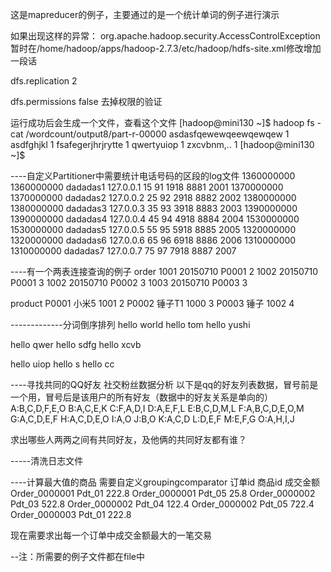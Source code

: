 这是mapreducer的例子，主要通过的是一个统计单词的例子进行演示

如果出现这样的异常：
org.apache.hadoop.security.AccessControlException
暂时在/home/hadoop/apps/hadoop-2.7.3/etc/hadoop/hdfs-site.xml修改增加一段话

<property>
<name>dfs.replication</name>
<value>2</value>

<name>dfs.permissions</name>
    <value>false</value>
    <description>
     去掉权限的验证
    </description>

</property>


运行成功后会生成一个文件，查看这个文件
[hadoop@mini130 ~]$ hadoop fs -cat /wordcount/output8/part-r-00000
asdasfqewewqeewqewqew	1
asdfghjkl	1
fsafegerjhrjrytte	1
qwertyuiop	1
zxcvbnm,..	1
[hadoop@mini130 ~]$




----自定义Partitioner中需要统计电话号码的区段的log文件
1360000000	1360000000	dadadas1	127.0.0.1	15	91	1918	8881	2001
1370000000	1370000000	dadadas2	127.0.0.2	25	92	2918	8882	2002
1380000000	1380000000	dadadas3	127.0.0.3	35	93	3918	8883	2003
1390000000	1390000000	dadadas4	127.0.0.4	45	94	4918	8884	2004
1530000000	1530000000	dadadas5	127.0.0.5	55	95	5918	8885	2005
1320000000	1320000000	dadadas6	127.0.0.6	65	96	6918	8886	2006
1310000000	1310000000	dadadas7	127.0.0.7	75	97	7918	8887	2007






----有一个两表连接查询的例子
order
1001	20150710	P0001	2
1002	20150710	P0001	3
1002	20150710	P0002	3
1003	20150710	P0003	3

product
P0001	小米5	1001	2
P0002	锤子T1	1000	3
P0003	锤子	1002	4


-------------分词倒序排列
hello world
hello tom
hello yushi


hello qwer
hello sdfg
hello xcvb


hello uiop
hello s
hello cc

----寻找共同的QQ好友
社交粉丝数据分析
以下是qq的好友列表数据，冒号前是一个用，冒号后是该用户的所有好友（数据中的好友关系是单向的）
A:B,C,D,F,E,O
B:A,C,E,K
C:F,A,D,I
D:A,E,F,L
E:B,C,D,M,L
F:A,B,C,D,E,O,M
G:A,C,D,E,F
H:A,C,D,E,O
I:A,O
J:B,O
K:A,C,D
L:D,E,F
M:E,F,G
O:A,H,I,J

求出哪些人两两之间有共同好友，及他俩的共同好友都有谁？



-----清洗日志文件


----计算最大值的商品  需要自定义groupingcomparator
订单id	       商品id	成交金额
Order_0000001	Pdt_01	222.8
Order_0000001	Pdt_05	25.8
Order_0000002	Pdt_03	522.8
Order_0000002	Pdt_04	122.4
Order_0000002	Pdt_05	722.4
Order_0000003	Pdt_01	222.8

现在需要求出每一个订单中成交金额最大的一笔交易


--注：所需要的例子文件都在file中





